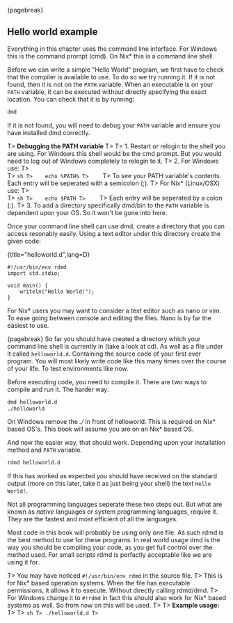 {pagebreak}

## Hello world example
Everything in this chapter uses the command line interface. For Windows this is the command prompt (cmd). On Nix* this is a command line shell.

Before we can write a simple "Hello World" program, we first have to check that the compiler is available to use. To do so we try running it. If it is not found, then it is not on the ``PATH`` variable. When an executable is on your ``PATH`` variable, it can be executed without directly specifying the exact location. You can check that it is by running:

```sh
dmd
```

If it is not found, you will need to debug your ``PATH`` variable and ensure you have installed dmd correctly.

T> **Debugging the PATH variable**
T>
T> 1. Restart or relogin to the shell you are using. For Windows this shell would be the cmd prompt. But you would need to log out of Windows completely to relogin to it.
T> 2. For Windows use:
T>    
T>    ```sh
T>    echo %PATH%
T>    ```
T>    To see your PATH variable's contents. Each entry will be seperated with a semicolon (;).
T>    For Nix* (Linux/OSX) use:
T>    
T>    ```sh
T>    echo $PATH
T>    ```
T>    Each entry will be seperated by a colon (:).
T> 3. To add a directory specifically dmd/bin to the ``PATH`` variable is dependent upon your OS. So it won't be gone into here.

Once your command line shell can use dmd, create a directory that you can access resonably easily. Using a text editor under this directory create the given code:

{title="helloworld.d",lang=D}
```
#!/usr/bin/env rdmd
import std.stdio;

void main() {
	writeln("Hello World!");
}
```

For Nix* users you may want to consider a text editor such as nano or vim. To ease going between console and editing the files. Nano is by far the easiest to use.

{pagebreak}
So far you should have created a directory which your command line shell is currently in (take a look at cd). As well as a file under it called ``helloworld.d``. Containing the source code of your first ever program. You will most likely write code like this many times over the course of your life. To test environments like now.

Before executing code, you need to compile it. There are two ways to compile and run it. The harder way:

```sh
dmd helloworld.d
./helloworld
```
On Windows remove the *./* in front of helloworld. This is required on Nix* based OS's. This book will assume you are on an Nix* based OS.

And now the easier way, that should work. Depending upon your installation method and ``PATH`` variable.

```sh
rdmd helloworld.d
```
If this has worked as expected you should have received on the standard output (more on this later, take it as just being your shell) the text ``Hello World!``.

Not all programming languages seperate these two steps out. But what are known as *native* languages or system programming languages, require it. They are the fastest and most efficient of all the languages.

Most code in this book will probably be using only one file. As such rdmd is the best method to use for these programs. In real world usage dmd is the way you should be compiling your code, as you get full control over the method used. For small scripts rdmd is perfactly acceptable like we are using it for.

T> You may have noticed ``#!/usr/bin/env rdmd`` in the source file. 
T> This is for Nix* based operation systems. When the file has executable permissions, it allows it to execute. Without directly calling rdmd/dmd.
T> For Windows change it to ``#!rdmd`` in fact this should also work for Nix* based systems as well. So from now on this will be used.
T>
T> **Example usage:**
T> 
T> ```sh
T> ./helloworld.d
T> ```
